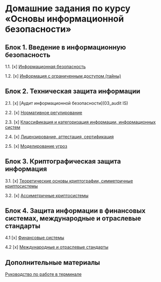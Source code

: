 # Домашние задания по курсу «Основы информационной безопасности»

## Блок 1. Введение в информационную безопасность

1.1. [x] [Информационная безопасность](01_information-security)

1.2. [x] [Информация с ограниченным доступом (тайны)](02_privacy)

## Блок 2. Техническая защита информации

2.1. [x] [Аудит информационной безопасности](03_audit IS)

2.2. [x] [Нормативное регулирование](03_regulation)

2.3. [x] [Классификация и категоризация информации, информационных систем](04_classification)

2.4. [x] [Лицензирование, аттестация, сертификация](05_certification)

2.5. [x] [Моделирование угроз](06_threats)

## Блок 3. Криптографическая защита информация

3.1. [x] [Теоретические основы криптографии, симметричные криптосистемы](07_crypto-symmetric)

3.2. [x] [Ассиметричные криптосистемы](08_crypto_assymetric)

## Блок 4. Защита информации в финансовых системах, международные и отраслевые стандарты

4.1 [x] [Финансовые системы](09_financial)

4.2 [x] [Международные и отраслевые стандарты](10_international)

## Дополнительные материалы

[Руководство по работе в терминале](terminal)

